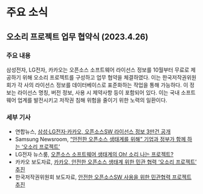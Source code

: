 # 주요 소식

## 오소리 프로젝트 업무 협약식 (2023.4.26)

### 주요 내용
삼성전자, LG전자, 카카오는 오픈소스 소프트웨어 라이선스 정보를 10월부터 무료로 제공하기 위해 오소리 프로젝트를 구성하고 업무 협약을 체결하였다. 이는 한국저작권위원회가 각 사의 라이선스 정보를 데이터베이스로 표준화하는 작업을 통해 가능하다. 이 정보는 라이선스 명칭, 버전 정보, 사용 시 제약사항 등이 포함되어 있다. 이는 국내 소프트웨어 업계를 발전시키고 저작권 침해 위험을 줄이기 위한 노력의 일환이다.

### 세부 기사
- 연합뉴스, [삼성·LG전자·카카오, 오픈소스SW 라이선스 정보 3만건 공개](https://www.yna.co.kr/view/AKR20230426104200005)
- Samsung Newsroom, [“안전한 오픈소스 생태계를 위해” 기업과 정부가 함께 하는 ‘오소리 프로젝트’](https://bit.ly/4216C4v)
- LG전자 뉴스룸, [오픈소스 소프트웨어 생태계의 Oh! 소리 나는 프로젝트?](https://live.lge.co.kr/2305-opensource/)
- 카카오 보도자료, [카카오, 안전한 오픈소스 생태계 위한 민관 협력 ‘오소리 프로젝트’ 추진](https://www.kakaocorp.com/page/detail/9943?lang=KOR)
- 한국저작권위원회 보도자료, [안전한 오픈소스SW 사용을 위한 민관협력 프로젝트 추진](https://www.copyright.or.kr/notify/press-release/view.do?brdctsno=51841&pageIndex=2&noticeYn=&brdclasscodeList=&etc2=&etc1=&searchText=&searchkeyword=&brdclasscode=&nationcodeList=&searchTarget=ALL&nationcode=)
